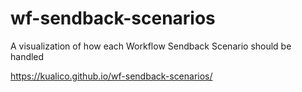 # wf-sendback-scenarios
A visualization of how each Workflow Sendback Scenario should be handled

https://kualico.github.io/wf-sendback-scenarios/
